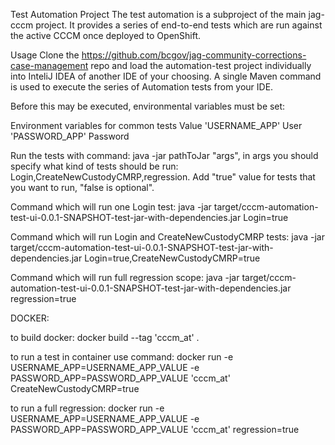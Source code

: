 Test Automation Project
The test automation is a subproject of the main jag-cccm project. It provides a series of end-to-end tests which are run against the active CCCM once deployed to OpenShift.

Usage
Clone the https://github.com/bcgov/jag-community-corrections-case-management repo and load the automation-test project individually into InteliJ IDEA of another IDE of your choosing. A single Maven command is used to execute the series of Automation tests from your IDE.

Before this may be executed, environmental variables must be set:

Environment variables for common tests           Value
'USERNAME_APP'	                                 User
'PASSWORD_APP'	                                 Password

Run the tests with command:
java -jar pathToJar "args", in args you should specify what kind of tests should be run: Login,CreateNewCustodyCMRP,regression.
Add "true" value for tests that you want to run, "false is optional".

Command which will run one Login test:
java -jar target/cccm-automation-test-ui-0.0.1-SNAPSHOT-test-jar-with-dependencies.jar Login=true

Command which will run Login  and CreateNewCustodyCMRP tests:
java -jar target/cccm-automation-test-ui-0.0.1-SNAPSHOT-test-jar-with-dependencies.jar Login=true,CreateNewCustodyCMRP=true

Command which will run full regression scope:
java -jar target/cccm-automation-test-ui-0.0.1-SNAPSHOT-test-jar-with-dependencies.jar  regression=true

DOCKER:

to build docker:
docker build --tag 'cccm_at' .    

to run a test in container use command:
docker run -e USERNAME_APP=USERNAME_APP_VALUE -e PASSWORD_APP=PASSWORD_APP_VALUE 'cccm_at' CreateNewCustodyCMRP=true  

to run a full regression:
docker run -e USERNAME_APP=USERNAME_APP_VALUE -e PASSWORD_APP=PASSWORD_APP_VALUE 'cccm_at' regression=true  